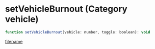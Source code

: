 # setVehicleBurnout (Category vehicle)

```js
function setVehicleBurnout(vehicle: number, toggle: boolean): void
```

[filename](setVehicleBurnout_m.md ':include')